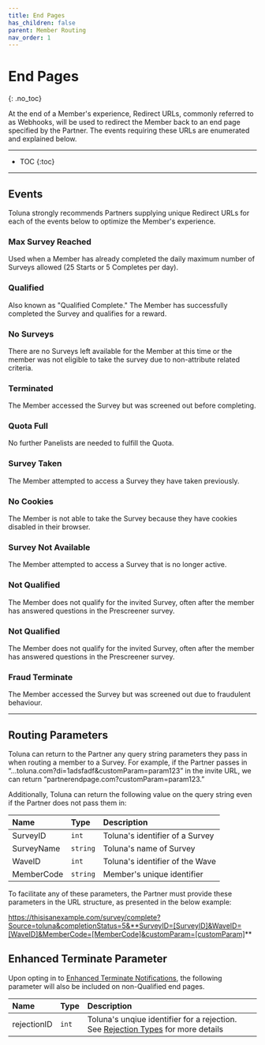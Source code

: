 ```yaml
---
title: End Pages
has_children: false
parent: Member Routing
nav_order: 1
---
```



# End Pages
{: .no_toc}

At the end of a Member's experience, Redirect URLs, commonly referred to as Webhooks, will be used to redirect the Member back to an end page specified by the Partner. The events requiring these URLs are enumerated and explained below.

---

* TOC
{:toc}

---

## Events

Toluna strongly recommends Partners supplying unique Redirect URLs for each of the events below to optimize the Member's experience.

### Max Survey Reached

Used when a Member has already completed the daily maximum number of Surveys allowed (25 Starts or 5 Completes per day).

### Qualified

Also known as "Qualified Complete." The Member has successfully completed the Survey and qualifies for a reward.

### No Surveys

There are no Surveys left available for the Member at this time or the member was not eligible to take the survey due to non-attribute related criteria.

### Terminated

The Member accessed the Survey but was screened out before completing.

### Quota Full

No further Panelists are needed to fulfill the Quota.

### Survey Taken

The Member attempted to access a Survey they have taken previously.

### No Cookies

The Member is not able to take the Survey because they have cookies disabled in their browser.

### Survey Not Available

The Member attempted to access a Survey that is no longer active.

### Not Qualified

The Member does not qualify for the invited Survey, often after the member has answered questions in the Prescreener survey.

### Not Qualified

The Member does not qualify for the invited Survey, often after the member has answered questions in the Prescreener survey.

### Fraud Terminate

The Member accessed the Survey but was screened out due to fraudulent behaviour.

---

## Routing Parameters

Toluna can return to the Partner any query string parameters they pass in when routing a member to a Survey. For example, if the Partner passes in “…toluna.com?di=1adsfadf&customParam=param123” in the invite URL, we can return “partnerendpage.com?customParam=param123.”

Additionally, Toluna can return the following value on the query string even if the Partner does not pass them in:

| Name | Type | Description |
| :--- | :--- | :--- |
| SurveyID | ```int``` | Toluna's identifier of a Survey |
| SurveyName | ```string``` | Toluna's name of Survey |
| WaveID | ```int``` | Toluna's identifier of the Wave |
| MemberCode | ```string``` | Member's unique identifier |

To facilitate any of these parameters, the Partner must provide these parameters in the URL structure, as presented in the below example:

https://thisisanexample.com/survey/complete?Source=toluna&completionStatus=5&**SurveyID=[SurveyID]&WaveID=[WaveID]&MemberCode=[MemberCode]&customParam=[customParam]**

## Enhanced Terminate Parameter

Upon opting in to [Enhanced Terminate Notifications](/general/changelog.html#620), the following parameter will also be included on non-Qualified end pages.

| Name | Type | Description |
| :--- | :--- | :--- |
| rejectionID | ```int``` | Toluna's unqiue identifier for a rejection. See [Rejection Types](/mapping/referencedataapi/rejectiontypes.html) for more details |